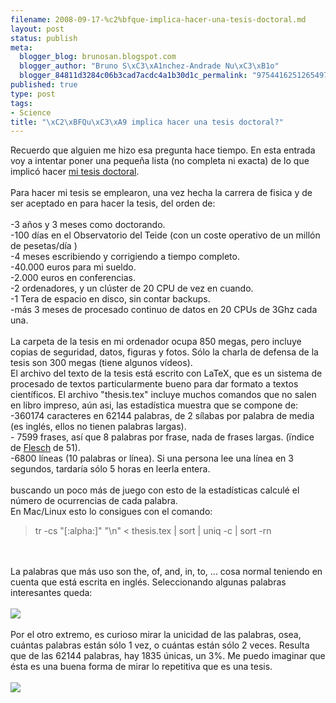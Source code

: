 ```yaml
--- 
filename: 2008-09-17-%c2%bfque-implica-hacer-una-tesis-doctoral.md
layout: post
status: publish
meta: 
  blogger_blog: brunosan.blogspot.com
  blogger_author: "Bruno S\xC3\xA1nchez-Andrade Nu\xC3\xB1o"
  blogger_84811d3284c06b3cad7acdc4a1b30d1c_permalink: "975441625126549793"
published: true
type: post
tags: 
- Science
title: "\xC2\xBFQu\xC3\xA9 implica hacer una tesis doctoral?"
---
```

Recuerdo que alguien me hizo esa pregunta hace tiempo. En esta entrada voy a intentar poner una pequeña lista (no completa ni exacta) de lo que implicó hacer <a href="http://www.astro.physik.uni-goettingen.de/~bruno/thesis/Thesis-brunosan.zip">mi tesis doctoral</a>.<br /><br />Para hacer mi tesis se emplearon, una vez hecha la carrera de fisica y de ser aceptado en para hacer la tesis, del orden de:<br /><br />-3 años y 3 meses como doctorando.<br />-100 días en el Observatorio del Teide (con un coste operativo de un millón de pesetas/día )<br />-4 meses escribiendo y corrigiendo a tiempo completo.<br />-40.000 euros para mi sueldo.<br />-2.000 euros en conferencias.<br />-2 ordenadores, y un clúster de 20 CPU de vez en cuando.<br />-1 Tera de espacio en disco, sin contar backups.<br />-más 3 meses de procesado continuo de datos en 20 CPUs de 3Ghz cada una.<br /><br />La carpeta de la tesis en mi ordenador ocupa 850 megas, pero incluye copias de seguridad, datos, figuras y fotos. Sólo la charla de defensa de la tesis son 300 megas (tiene algunos vídeos).<br />El archivo del texto de la tesis está escrito con LaTeX, que es un sistema de procesado de textos particularmente bueno para dar formato a textos científicos. El archivo "thesis.tex" incluye muchos comandos que no salen en libro impreso, aún asi, las estadística muestra que se compone de:<br />-360174 caracteres en 62144 palabras, de 2 sílabas por palabra de media (es inglés, ellos no tienen palabras largas).<br />- 7599 frases, así que 8 palabras por frase, nada de frases largas. (ïndice de <a href="http://en.wikipedia.org/wiki/Flesch-Kincaid_Readability_Test">Flesch</a> de 51).<br />-6800 líneas (10 palabras or línea). Si una persona lee una línea en 3 segundos, tardaría sólo 5 horas en leerla entera.<br /><br />buscando un poco más de juego con esto de la estadísticas calculé el número de ocurrencias de cada palabra.<br />En Mac/Linux esto lo consigues con el comando:<br /><blockquote>tr -cs "[:alpha:]" "\n" &lt; thesis.tex | sort | uniq -c | sort -rn</blockquote> <br /><br />La palabras que más uso son the, of, and, in, to, ... cosa normal teniendo en cuenta que está escrita en inglés. Seleccionando algunas palabras interesantes queda:<br /><br /><a href="http://nasonurb.files.wordpress.com/2008/09/picture121.jpg"><img src="http://nasonurb.files.wordpress.com/2008/09/picture121.jpg?w=300" border="0" /></a><br /><br />Por el otro extremo, es curioso mirar la unicidad de las palabras, osea, cuántas palabras están sólo 1 vez, o cuántas están sólo 2 veces. Resulta que de las 62144 palabras, hay 1835 únicas, un 3%. Me puedo imaginar que ésta es una buena forma de mirar lo repetitiva que es una tesis.<br /><br /><a href="http://nasonurb.files.wordpress.com/2008/09/picture3.jpg"><img src="http://nasonurb.files.wordpress.com/2008/09/picture3.jpg?w=300" border="0" /></a>
